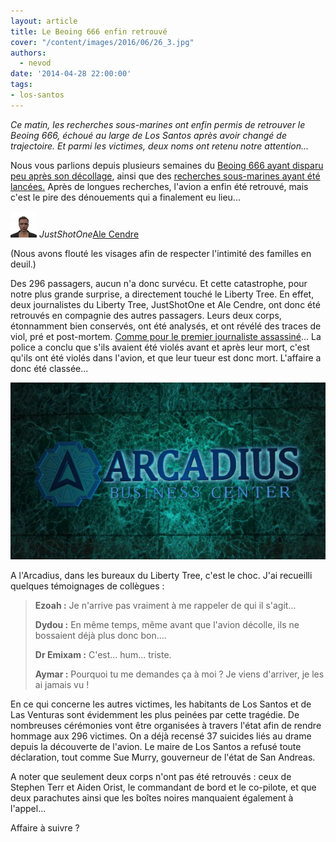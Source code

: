 ```yaml
---
layout: article
title: Le Beoing 666 enfin retrouvé
cover: "/content/images/2016/06/26_3.jpg"
authors:
  - nevod
date: '2014-04-28 22:00:00'
tags:
- los-santos
---
```


_Ce matin, les recherches sous-marines ont enfin permis de retrouver le Beoing 666, échoué au large de Los Santos après avoir changé de trajectoire. Et parmi les victimes, deux noms ont retenu notre attention..._

Nous vous parlions depuis plusieurs semaines du [Beoing 666 ayant disparu peu après son décollage](/2014/03/22/un-avion-perdu-dans-les-airs/), ainsi que des [recherches sous-marines ayant été lancées.](/2014/04/05/les-recherches-pour-retrouver-le-beoing-666-saccelerent/) Après de longues recherches, l'avion a enfin été retrouvé, mais c'est le pire des dénouements qui a finalement eu lieu...

![JustShotOne](/content/images/2016/06/JustShot1_0_0.png)
_JustShotOne_[Ale Cendre](/content/images/2016/06/MrTrevorPhillips_0.png)

(Nous avons flouté les visages afin de respecter l'intimité des familles en deuil.)

Des 296 passagers, aucun n'a donc survécu. Et cette catastrophe, pour notre plus grande surprise, a directement touché le Liberty Tree. En effet, deux journalistes du Liberty Tree, JustShotOne et Ale Cendre, ont donc été retrouvés en compagnie des autres passagers. Leurs deux corps, étonnamment bien conservés, ont été analysés, et ont révélé des traces de viol, pré et post-mortem. [Comme pour le premier journaliste assassiné](/2014/03/02/un-journaliste-retrouve-horriblement-mutile/)... La police a conclu que s'ils avaient été violés avant et après leur mort, c'est qu'ils ont été violés dans l'avion, et que leur tueur est donc mort. L'affaire a donc été classée...

![](/content/images/2016/06/26_2.jpg)

A l'Arcadius, dans les bureaux du Liberty Tree, c'est le choc. J'ai recueilli quelques témoignages de collègues :

> **Ezoah :** Je n'arrive pas vraiment à me rappeler de qui il s'agit...
> 
> **Dydou :** En même temps, même avant que l'avion décolle, ils ne bossaient déjà plus donc bon....
> 
> **Dr Emixam :** C'est... hum... triste.
> 
> **Aymar :** Pourquoi tu me demandes ça à moi ? Je viens d'arriver, je les ai jamais vu !

En ce qui concerne les autres victimes, les habitants de Los Santos et de Las Venturas sont évidemment les plus peinées par cette tragédie. De nombreuses cérémonies vont être organisées à travers l'état afin de rendre hommage aux 296 victimes. On a déjà recensé 37 suicides liés au drame depuis la découverte de l'avion. Le maire de Los Santos a refusé toute déclaration, tout comme Sue Murry, gouverneur de l'état de San Andreas.

A noter que seulement deux corps n'ont pas été retrouvés : ceux de Stephen Terr et Aiden Orist, le commandant de bord et le co-pilote, et que deux parachutes ainsi que les boîtes noires manquaient également à l'appel...

Affaire à suivre ?